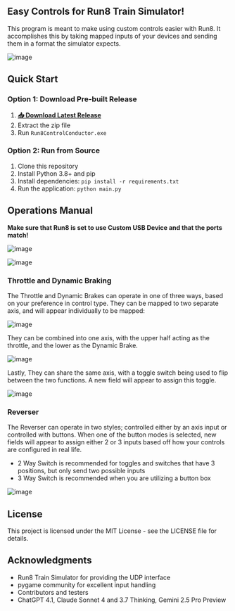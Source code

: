 ## Easy Controls for Run8 Train Simulator!
This program is meant to make using custom controls easier with Run8. It accomplishes this by taking mapped inputs of your devices and sending them in a format the simulator expects.

![image](https://github.com/user-attachments/assets/b4eab56a-b74f-4c32-bcc9-1d7a4d6a848b)

## Quick Start

### Option 1: Download Pre-built Release
1. **[📥 Download Latest Release](https://github.com/Antarctican0/ctrlconductor/releases/latest)**
2. Extract the zip file
3. Run `Run8ControlConductor.exe`

### Option 2: Run from Source
1. Clone this repository
2. Install Python 3.8+ and pip
3. Install dependencies: `pip install -r requirements.txt`
4. Run the application: `python main.py`

## Operations Manual
**Make sure that Run8 is set to use Custom USB Device and that the ports match!**

![image](https://github.com/user-attachments/assets/1bcd3f34-1a71-43f4-93f7-d7a109214ae2)

![image](https://github.com/user-attachments/assets/053f7f55-bde4-4bfd-82cd-0a353fa5b024)


### Throttle and Dynamic Braking
The Throttle and Dynamic Brakes can operate in one of three ways, based on your preference in control type. 
They can be mapped to two separate axis, and will appear individually to be mapped:

![image](https://github.com/user-attachments/assets/4b90cd6f-182e-4d39-8678-1cef9c636492)

They can be combined into one axis, with the upper half acting as the throttle, and the lower as the Dynamic Brake.

![image](https://github.com/user-attachments/assets/6aada74c-0747-4dd1-8463-b960d5a46e00)

Lastly, They can share the same axis, with a toggle switch being used to flip between the two functions. A new field will appear to assign this toggle.

![image](https://github.com/user-attachments/assets/b888bf47-d21e-4fa5-b13c-1c12cd89a5a0)

### Reverser
The Reverser can operate in two styles; controlled either by an axis input or controlled with buttons. When one of the button modes is selected, new fields will appear to assign either 2 or 3 inputs based off how your controls are configured in real life. 
- 2 Way Switch is recommended for toggles and switches that have 3 positions, but only send two possible inputs
- 3 Way Switch is recommended when you are utilizing a button box

![image](https://github.com/user-attachments/assets/7ba0500b-13e5-4004-878d-3853e480d784)

## License
This project is licensed under the MIT License - see the LICENSE file for details.

## Acknowledgments
- Run8 Train Simulator for providing the UDP interface
- pygame community for excellent input handling
- Contributors and testers
- ChatGPT 4.1, Claude Sonnet 4 and 3.7 Thinking, Gemini 2.5 Pro Preview
